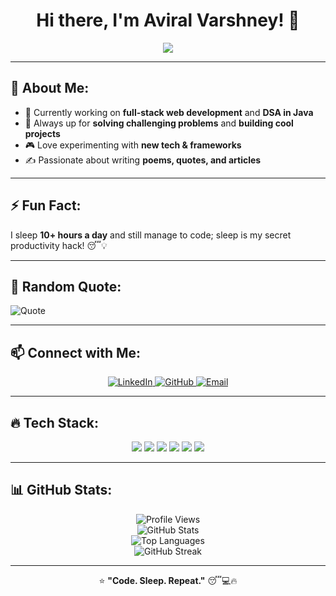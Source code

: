 <h1 align="center">Hi there, I'm Aviral Varshney! 👋</h1>

<p align="center">
  <img src="https://readme-typing-svg.herokuapp.com?color=%23F7B93E&size=22&center=true&vCenter=true&width=600&lines=Developer+|+Problem+Solver+|+Web+Enthusiast;Coding+in+Java+|+Exploring+Web+Dev+%26+DSA;Sleep+Enthusiast+(10%2B+hrs%2Fday+%F0%9F%98%86)" />
</p>

---

## 🚀 About Me:
- 🔭 Currently working on **full-stack web development** and **DSA in Java**
- 🎯 Always up for **solving challenging problems** and **building cool projects**
- 🎮 Love experimenting with **new tech & frameworks**
- ✍️ Passionate about writing **poems, quotes, and articles**

---

## ⚡ Fun Fact:
I sleep **10+ hours a day** and still manage to code; sleep is my secret productivity hack! 😴💡

---

## 📢 Random Quote:
![Quote](https://quotes-github-readme.vercel.app/api?type=horizontal&theme=radical)

---

## 📫 Connect with Me:
<p align="center">
  <a href="https://www.linkedin.com/in/avi7">
    <img src="https://img.shields.io/badge/LinkedIn-0A66C2?style=for-the-badge&logo=linkedin&logoColor=white" alt="LinkedIn" />
  </a>
  <a href="https://github.com/avi-var07">
    <img src="https://img.shields.io/badge/GitHub-181717?style=for-the-badge&logo=github&logoColor=white" alt="GitHub" />
  </a>
  <a href="mailto:aviralvarshney07@gmail.com">
    <img src="https://img.shields.io/badge/Email-D14836?style=for-the-badge&logo=gmail&logoColor=white" alt="Email" />
  </a>
</p>

---

## 🔥 Tech Stack:
<p align="center">
  <img src="https://img.shields.io/badge/C++-00599C?style=for-the-badge&logo=c%2B%2B&logoColor=white" />
  <img src="https://img.shields.io/badge/Java-ED8B00?style=for-the-badge&logo=java&logoColor=white" />
  <img src="https://img.shields.io/badge/JavaScript-F7DF1E?style=for-the-badge&logo=javascript&logoColor=black" />
  <img src="https://img.shields.io/badge/HTML5-E34F26?style=for-the-badge&logo=html5&logoColor=white" />
  <img src="https://img.shields.io/badge/CSS3-1572B6?style=for-the-badge&logo=css3&logoColor=white" />
  <img src="https://img.shields.io/badge/Tailwind_CSS-38B2AC?style=for-the-badge&logo=tailwind-css&logoColor=white" />
</p>

---

## 📊 GitHub Stats:
<p align="center">
  <img src="https://komarev.com/ghpvc/?username=avi-var07&color=red" alt="Profile Views" />
  <br>
  <img src="https://github-readme-stats.vercel.app/api?username=avi-var07&show_icons=true&theme=radical" alt="GitHub Stats" />
  <br>
  <img src="https://github-readme-stats.vercel.app/api/top-langs/?username=avi-var07&layout=compact&theme=radical" alt="Top Languages" />
  <br>
  <img src="https://github-readme-streak-stats.herokuapp.com/?user=avi-var07&theme=tokyonight&hide_border=false" alt="GitHub Streak" />
</p>

---

<p align="center">
  ⭐ <b>"Code. Sleep. Repeat."</b> 😴💻🔥
</p>

